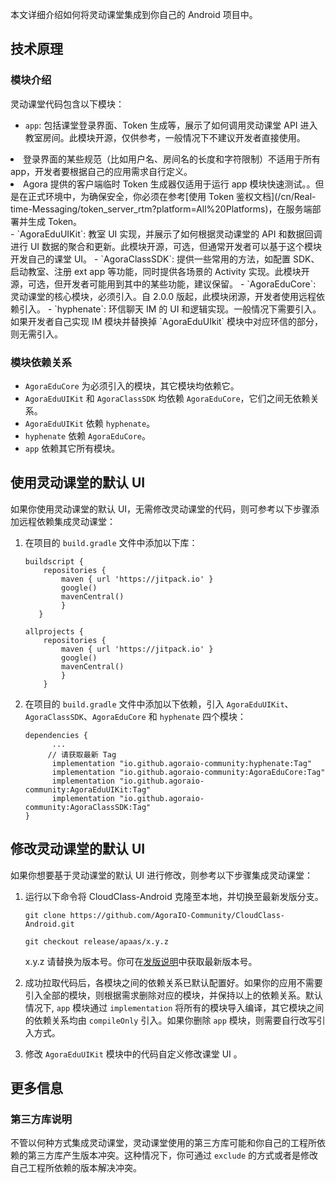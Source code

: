 本文详细介绍如何将灵动课堂集成到你自己的 Android 项目中。

## 技术原理

### 模块介绍

灵动课堂代码包含以下模块：

- `app`: 包括课堂登录界面、Token 生成等，展示了如何调用灵动课堂 API 进入教室房间。此模块开源，仅供参考，一般情况下不建议开发者直接使用。
<div class="alert note"></div><li>登录界面的某些规范（比如用户名、房间名的长度和字符限制）不适用于所有 app，开发者要根据自己的应用需求自行定义。</li><li>Agora 提供的客户端临时 Token 生成器仅适用于运行 app 模块快速测试。。但是在正式环境中，为确保安全，你必须在参考[使用 Token 鉴权文档](/cn/Real-time-Messaging/token_server_rtm?platform=All%20Platforms)，在服务端部署并生成 Token。</li></div>
- `AgoraEduUIKit`: 教室 UI 实现，并展示了如何根据灵动课堂的 API 和数据回调进行 UI 数据的聚合和更新。此模块开源，可选，但通常开发者可以基于这个模块开发自己的课堂 UI。
- `AgoraClassSDK`: 提供一些常用的方法，如配置 SDK、启动教室、注册 ext app 等功能，同时提供各场景的 Activity 实现。此模块开源，可选，但开发者可能用到其中的某些功能，建议保留。
- `AgoraEduCore`: 灵动课堂的核心模块，必须引入。自 2.0.0 版起，此模块闭源，开发者使用远程依赖引入。
- `hyphenate`: 环信聊天 IM 的 UI 和逻辑实现。一般情况下需要引入。如果开发者自己实现 IM 模块并替换掉 `AgoraEduUIkit` 模块中对应环信的部分，则无需引入。

### 模块依赖关系

- `AgoraEduCore` 为必须引入的模块，其它模块均依赖它。
- `AgoraEduUIKit` 和 `AgoraClassSDK` 均依赖 `AgoraEduCore`，它们之间无依赖关系。
- `AgoraEduUIKit` 依赖 `hyphenate`。
- `hyphenate` 依赖 `AgoraEduCore`。
- `app` 依赖其它所有模块。

<a name="default_ui"></a>

## 使用灵动课堂的默认 UI

如果你使用灵动课堂的默认 UI，无需修改灵动课堂的代码，则可参考以下步骤添加远程依赖集成灵动课堂：

1. 在项目的 `build.gradle` 文件中添加以下库：

   ```
   buildscript {
       repositories {
           maven { url 'https://jitpack.io' }
           google()
           mavenCentral()
           }
      }

   allprojects {
       repositories {
           maven { url 'https://jitpack.io' }
           google()
           mavenCentral()
           }
       }
   ```

2. 在项目的 `build.gradle` 文件中添加以下依赖，引入 `AgoraEduUIKit`、`AgoraClassSDK`、`AgoraEduCore` 和 `hyphenate` 四个模块：

   ```
   dependencies {
         ...
   		// 请获取最新 Tag
         implementation "io.github.agoraio-community:hyphenate:Tag"
         implementation "io.github.agoraio-community:AgoraEduCore:Tag"
         implementation "io.github.agoraio-community:AgoraEduUIKit:Tag"
         implementation "io.github.agoraio-community:AgoraClassSDK:Tag"
   }
   ```

<a name="change_default_ui"></a>

## 修改灵动课堂的默认 UI

如果你想要基于灵动课堂的默认 UI 进行修改，则参考以下步骤集成灵动课堂：

1. 运行以下命令将 CloudClass-Android 克隆至本地，并切换至最新发版分支。

   ```
   git clone https://github.com/AgoraIO-Community/CloudClass-Android.git
   ```

   ```
   git checkout release/apaas/x.y.z
	```

   <div class="alert info">x.y.z 请替换为版本号。你可在<a href="/cn/agora-class/release_agora_class_android?platform=Android">发版说明</a>中获取最新版本号。</div>

2. 成功拉取代码后，各模块之间的依赖关系已默认配置好。如果你的应用不需要引入全部的模块，则根据需求删除对应的模块，并保持以上的依赖关系。默认情况下, `app` 模块通过 `implementation` 将所有的模块导入编译，其它模块之间的依赖关系均由 `compileOnly` 引入。如果你删除 `app` 模块，则需要自行改写引入方式。

3. 修改 `AgoraEduUIKit` 模块中的代码自定义修改课堂 UI 。

## 更多信息

### 第三方库说明

不管以何种方式集成灵动课堂，灵动课堂使用的第三方库可能和你自己的工程所依赖的第三方库产生版本冲突。这种情况下，你可通过 `exclude` 的方式或者是修改自己工程所依赖的版本解决冲突。